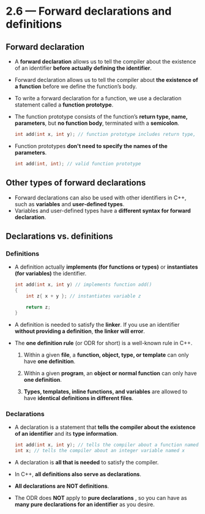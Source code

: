 # 2.6 — Forward declarations and definitions

## Forward declaration

- A **forward declaration** allows us to tell the compiler about the existence of an identifier **before actually defining the identifier**.

- Forward declaration allows us to tell the compiler about **the existence of a function** before we define the function’s body.

- To write a forward declaration for a function, we use a declaration statement called a **function prototype**.

- The function prototype consists of the function’s **return type, name,  parameters**, but **no function body**, terminated with a **semicolon**.

  ```cpp
  int add(int x, int y); // function prototype includes return type, name, parameters, and semicolon.  No function body!
  ```

- Function prototypes **don't need to specify the names of the parameters**.

  ```cpp
  int add(int, int); // valid function prototype
  ```

## Other types of forward declarations

- Forward declarations can also be used with other identifiers in C++, such as **variables** and **user-defined types**.
- Variables and user-defined types have a **different syntax for forward declaration**.

## Declarations vs. definitions

### Definitions

- A definition actually **implements (for functions or types)** or **instantiates (for variables)** the identifier.

  ```cpp
  int add(int x, int y) // implements function add()
  {
      int z{ x + y }; // instantiates variable z
  
      return z;
  }
  ```

- A definition is needed to satisfy the **linker**. If you use an identifier **without providing a definition**, **the linker will error**.

- The **one definition rule** (or ODR for short) is a well-known rule in C++.

  1. Within a given **file**, a **function, object, type, or template** can only have **one definition**.

  1. Within a given **program**, an **object or normal function** can only have **one definition**.

  1. **Types, templates, inline  functions, and variables** are allowed to have **identical definitions in  different files**.

### Declarations

- A declaration is a statement that **tells the compiler about the existence of an identifier** and its **type information**.

  ```cpp
  int add(int x, int y); // tells the compiler about a function named "add" that takes two int parameters and returns an int.  No body!
  int x; // tells the compiler about an integer variable named x
  ```

- A declaration is **all that is needed** to satisfy the compiler.

- In C++, **all definitions also serve as declarations**.

- **All declarations are NOT definitions**.

- The ODR does **NOT** apply to **pure declarations** , so you can have as **many pure declarations for an identifier** as you desire.